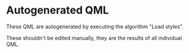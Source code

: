 # Autogenerated QML

These QML are autogenerated by executing the algorithm "Load styles".

These shouldn't be edited manually, they are the results of all individual QML.
